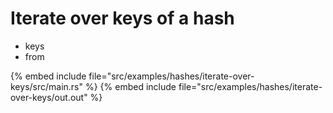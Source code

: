 # Iterate over keys of a hash

* keys
* from

{% embed include file="src/examples/hashes/iterate-over-keys/src/main.rs" %}
{% embed include file="src/examples/hashes/iterate-over-keys/out.out" %}


